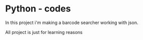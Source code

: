 # Python - codes
In this project i'm making a barcode searcher working with json.

All project is just for learning reasons 